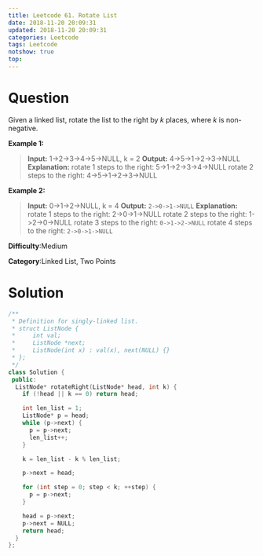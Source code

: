 ```yaml
---
title: Leetcode 61. Rotate List
date: 2018-11-20 20:09:31
updated: 2018-11-20 20:09:31
categories: Leetcode
tags: Leetcode
notshow: true
top:
---
```


# Question

Given a linked list, rotate the list to the right by  _k_  places, where  _k_  is non-negative.

**Example 1:**

> **Input:** 1->2->3->4->5->NULL, k = 2
> **Output:** 4->5->1->2->3->NULL
> **Explanation:**
> rotate 1 steps to the right: 5->1->2->3->4->NULL
> rotate 2 steps to the right: 4->5->1->2->3->NULL

**Example 2:**

> **Input:** 0->1->2->NULL, k = 4
> **Output:** `2->0->1->NULL`
> **Explanation:**
> rotate 1 steps to the right: 2->0->1->NULL
> rotate 2 steps to the right: 1->2->0->NULL
> rotate 3 steps to the right: `0->1->2->NULL`
> rotate 4 steps to the right: `2->0->1->NULL`

**Difficulty**:Medium

**Category**:Linked List, Two Points

<!-- more -->

# Solution

```cpp
/**
 * Definition for singly-linked list.
 * struct ListNode {
 *     int val;
 *     ListNode *next;
 *     ListNode(int x) : val(x), next(NULL) {}
 * };
 */
class Solution {
 public:
  ListNode* rotateRight(ListNode* head, int k) {
    if (!head || k == 0) return head;

    int len_list = 1;
    ListNode* p = head;
    while (p->next) {
      p = p->next;
      len_list++;
    }

    k = len_list - k % len_list;

    p->next = head;

    for (int step = 0; step < k; ++step) {
      p = p->next;
    }

    head = p->next;
    p->next = NULL;
    return head;
  }
};
```